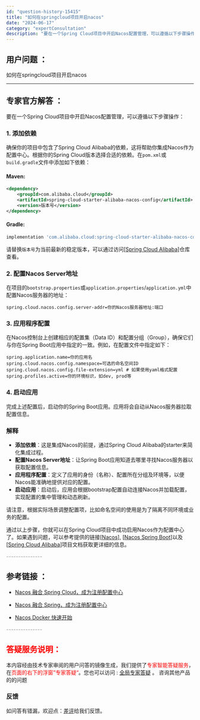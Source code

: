 ```yaml
---
id: "question-history-15415"
title: "如何在springcloud项目开启nacos"
date: "2024-06-17"
category: "expertConsultation"
description: "要在一个Spring Cloud项目中开启Nacos配置管理，可以遵循以下步骤操作：### 1. 添加依赖确保你的项目中包含了Spring Cloud Alibaba的依赖，这将帮助你集成Nacos作为配置中心。根据你的Spring Cloud版本选择合适的依赖。在`pom.xml`或`build."
---
```


## 用户问题 ： 
 如何在springcloud项目开启nacos  

---------------
## 专家官方解答 ：

要在一个Spring Cloud项目中开启Nacos配置管理，可以遵循以下步骤操作：

### 1. 添加依赖

确保你的项目中包含了Spring Cloud Alibaba的依赖，这将帮助你集成Nacos作为配置中心。根据你的Spring Cloud版本选择合适的依赖。在`pom.xml`或`build.gradle`文件中添加如下依赖：

#### Maven:
```xml
<dependency>
    <groupId>com.alibaba.cloud</groupId>
    <artifactId>spring-cloud-starter-alibaba-nacos-config</artifactId>
    <version>版本号</version>
</dependency>
```

#### Gradle:
```groovy
implementation 'com.alibaba.cloud:spring-cloud-starter-alibaba-nacos-config:版本号'
```
请替换`版本号`为当前最新的稳定版本，可以通过访问[[Spring Cloud Alibaba]](https://github.com/alibaba/spring-cloud-alibaba)仓库查看。

### 2. 配置Nacos Server地址

在项目的`bootstrap.properties`或`application.properties`/`application.yml`中配置Nacos服务器的地址：

```properties
spring.cloud.nacos.config.server-addr=你的Nacos服务器地址:端口
```

### 3. 应用程序配置

在Nacos控制台上创建相应的配置集（Data ID）和配置分组（Group），确保它们与你在Spring Boot应用中指定的一致。例如，在配置文件中指定如下：

```properties
spring.application.name=你的应用名
spring.cloud.nacos.config.namespace=可选的命名空间ID
spring.cloud.nacos.config.file-extension=yml # 如果使用yaml格式配置
spring.profiles.active=你的环境标识，如dev, prod等
```

### 4. 启动应用

完成上述配置后，启动你的Spring Boot应用。应用将会自动从Nacos服务器拉取配置信息。

### 解释

- **添加依赖**：这是集成Nacos的前提，通过Spring Cloud Alibaba的starter来简化集成过程。
- **配置Nacos Server地址**：让Spring Boot应用知道去哪里寻找Nacos服务器以获取配置信息。
- **应用程序配置**：定义了应用的身份（名称）、配置所在分组及环境等，以便Nacos能准确地提供对应的配置。
- **启动应用**：启动后，应用会根据bootstrap配置自动连接Nacos并加载配置，实现配置的集中管理和动态刷新。

请注意，根据实际场景调整配置项，比如命名空间的使用是为了隔离不同环境或业务的配置。

通过以上步骤，你就可以在Spring Cloud项目中成功启用Nacos作为配置中心了。如果遇到问题，可以参考提供的链接[[Nacos](https://github.com/alibaba/nacos)], [[Nacos Spring Boot](https://github.com/nacos-group/nacos-spring-boot-project)]以及[[Spring Cloud Alibaba](https://github.com/alibaba/spring-cloud-alibaba)]项目文档获取更详细的信息。


<font color="#949494">---------------</font> 


## 参考链接 ：

* [Nacos 融合 Spring Cloud，成为注册配置中心](https://nacos.io/docs/latest/ecology/use-nacos-with-spring-cloud)
 
 * [Nacos 融合 Spring，成为注册配置中心](https://nacos.io/docs/latest/ecology/use-nacos-with-spring)
 
 * [Nacos Docker 快速开始](https://nacos.io/docs/latest/quickstart/quick-start-docker)


 <font color="#949494">---------------</font> 
 


## <font color="#FF0000">答疑服务说明：</font> 

本内容经由技术专家审阅的用户问答的镜像生成，我们提供了<font color="#FF0000">专家智能答疑服务</font>，在<font color="#FF0000">页面的右下的浮窗”专家答疑“</font>。您也可以访问 : [全局专家答疑](https://answer.opensource.alibaba.com/docs/intro) 。 咨询其他产品的的问题

### 反馈
如问答有错漏，欢迎点：[差评](https://ai.nacos.io/user/feedbackByEnhancerGradePOJOID?enhancerGradePOJOId=15485)给我们反馈。

